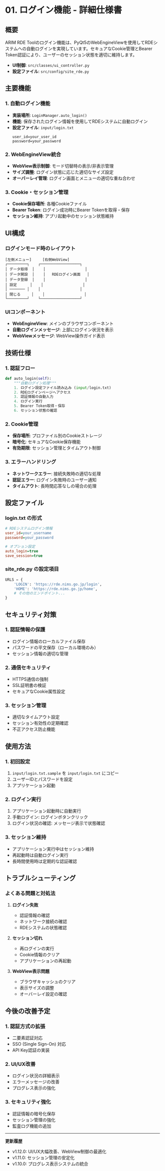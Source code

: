 # 01. ログイン機能 - 詳細仕様書

## 概要
ARIM RDE Toolのログイン機能は、PyQt5のWebEngineViewを使用してRDEシステムへの自動ログインを実現しています。セキュアなCookie管理とBearer Token認証により、ユーザーのセッション状態を適切に維持します。

- **UI制御**: `src/classes/ui_controller.py`
- **設定ファイル**: `src/config/site_rde.py`

## 主要機能
### 1. 自動ログイン機能
- **実装場所**: `LoginManager.auto_login()`
- **機能**: 保存されたログイン情報を使用してRDEシステムに自動ログイン
- **設定ファイル**: `input/login.txt`
  ```
  user_id=your_user_id
  password=your_password
  ```

### 2. WebEngineView統合
- **WebView表示制御**: モード切替時の表示/非表示管理
- **サイズ調整**: ログイン状態に応じた適切なサイズ設定
- **オーバーレイ管理**: ログイン画面とメニューの適切な重ね合わせ

### 3. Cookie・セッション管理
- **Cookie保存場所**: 各種Cookieファイル
- **Bearer Token**: ログイン成功時にBearer Tokenを取得・保存
- **セッション維持**: アプリ起動中のセッション状態維持

## UI構成

### ログインモード時のレイアウト
```
[左側メニュー]     [右側WebView]
┌─────────┐    ┌──────────────────┐
│ データ取得  │    │                  │
│ データ開設  │    │   RDEログイン画面   │
│ データ登録  │    │                  │
│ 設定      │    │                  │
│ ─────── │    │                  │
│ 閉じる     │    │                  │
└─────────┘    └──────────────────┘
```

### UIコンポーネント
- **WebEngineView**: メインのブラウザコンポーネント
- **自動ログインメッセージ**: 上部にログイン状況を表示
- **WebViewメッセージ**: WebView操作ガイド表示

## 技術仕様

### 1. 認証フロー
```python
def auto_login(self):
    """自動ログイン処理"""
    1. ログイン設定ファイル読み込み (input/login.txt)
    2. RDEログインページへアクセス
    3. 認証情報の自動入力
    4. ログイン実行
    5. Bearer Token取得・保存
    6. セッション状態の確認
```

### 2. Cookie管理
- **保存場所**: プロファイル別のCookieストレージ
- **暗号化**: セキュアなCookie保存機能
- **有効期限**: セッション管理とタイムアウト制御

### 3. エラーハンドリング
- **ネットワークエラー**: 接続失敗時の適切な処理
- **認証エラー**: ログイン失敗時のユーザー通知
- **タイムアウト**: 長時間応答なしの場合の処理

## 設定ファイル

### login.txt の形式
```ini
# RDEシステムログイン情報
user_id=your_username
password=your_password

# オプション設定
auto_login=true
save_session=true
```

### site_rde.py の設定項目
```python
URLS = {
    'LOGIN': 'https://rde.nims.go.jp/login',
    'HOME': 'https://rde.nims.go.jp/home',
    # その他のエンドポイント...
}
```

## セキュリティ対策

### 1. 認証情報の保護
- ログイン情報のローカルファイル保存
- パスワードの平文保存（ローカル環境のみ）
- セッション情報の適切な管理

### 2. 通信セキュリティ
- HTTPS通信の強制
- SSL証明書の検証
- セキュアなCookie属性設定

### 3. セッション管理
- 適切なタイムアウト設定
- セッション有効性の定期確認
- 不正アクセス防止機能

## 使用方法

### 1. 初回設定
1. `input/login.txt.sample` を `input/login.txt` にコピー
2. ユーザーIDとパスワードを設定
3. アプリケーション起動

### 2. ログイン実行
1. アプリケーション起動時に自動実行
2. 手動ログイン: ログインボタンクリック
3. ログイン状況の確認: メッセージ表示で状態確認

### 3. セッション維持
- アプリケーション実行中はセッション維持
- 再起動時は自動ログイン実行
- 長時間使用時は定期的な認証確認

## トラブルシューティング

### よくある問題と対処法
1. **ログイン失敗**
   - 認証情報の確認
   - ネットワーク接続の確認
   - RDEシステムの状態確認

2. **セッション切れ**
   - 再ログインの実行
   - Cookie情報のクリア
   - アプリケーションの再起動

3. **WebView表示問題**
   - ブラウザキャッシュのクリア
   - 表示サイズの調整
   - オーバーレイ設定の確認

## 今後の改善予定

### 1. 認証方式の拡張
- 二要素認証対応
- SSO (Single Sign-On) 対応
- API Key認証の実装

### 2. UI/UX改善
- ログイン状況の詳細表示
- エラーメッセージの改善
- プログレス表示の強化

### 3. セキュリティ強化
- 認証情報の暗号化保存
- セッション管理の強化
- 監査ログ機能の追加

---

**更新履歴**
- v1.12.0: UI/UX大幅改善、WebView制御の最適化
- v1.11.0: セッション管理の安定化
- v1.10.0: プログレス表示システムの統合
